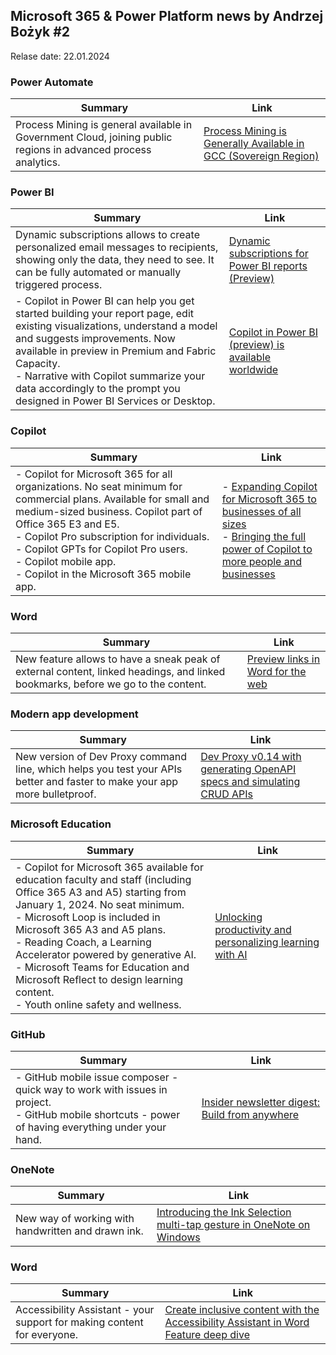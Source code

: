 ## Microsoft 365 & Power Platform news by Andrzej Bożyk #2

Relase date: 22.01.2024


### Power Automate
| Summary | Link |
| ---------| -------|
| Process Mining is general available in Government Cloud, joining public regions in advanced process analytics.  | [Process Mining is Generally Available in GCC (Sovereign Region)](https://powerautomate.microsoft.com/en-us/blog/process-mining-is-generally-available-in-gcc-sovereign-region/) |

### Power BI
| Summary | Link |
| ---------| -------|
| Dynamic subscriptions allows to create personalized email messages to recipients, showing only the data, they need to see. It can be fully automated or manually triggered process. | [Dynamic subscriptions for Power BI reports (Preview)](https://powerbi.microsoft.com/en-us/blog/dynamic-subscriptions-are-now-available-for-power-bi-reports/)
| - Copilot in Power BI can help you get started building your report page, edit existing visualizations, understand a model and suggests improvements. Now available in preview in Premium and Fabric Capacity.<br>- Narrative with Copilot summarize your data accordingly to the prompt you designed in Power BI Services or Desktop. | [Copilot in Power BI (preview) is available worldwide](https://powerbi.microsoft.com/en-us/blog/copilot-in-power-bi-preview-is-available-worldwide/) |


### Copilot
| Summary | Link |
| ---------| -------|
| - Copilot for Microsoft 365 for all organizations. No seat minimum for commercial plans. Available for small and medium-sized business. Copilot part of Office 365 E3 and E5.<br>- Copilot Pro subscription for individuals.<br>- Copilot GPTs for Copilot Pro users.<br>- Copilot mobile app.<br>- Copilot in the Microsoft 365 mobile app. | - [Expanding Copilot for Microsoft 365 to businesses of all sizes](https://www.microsoft.com/en-us/microsoft-365/blog/2024/01/15/expanding-copilot-for-microsoft-365-to-businesses-of-all-sizes/)<br>- [Bringing the full power of Copilot to more people and businesses](https://blogs.microsoft.com/blog/2024/01/15/bringing-the-full-power-of-copilot-to-more-people-and-businesses/)

### Word
| Summary | Link |
| ---------| -------|
| New feature allows to have a sneak peak of external content, linked headings, and linked bookmarks, before we go to the content. | [Preview links in Word for the web](https://insider.microsoft365.com/en-us/blog/preview-links-in-word-for-the-web)| 


### Modern app development
| Summary | Link |
| ---------| -------|
| New version of Dev Proxy command line, which helps you test your APIs better and faster to make your app more bulletproof. | [Dev Proxy v0.14 with generating OpenAPI specs and simulating CRUD APIs](https://devblogs.microsoft.com/microsoft365dev/dev-proxy-v0-14-with-generating-openapi-specs-and-simulating-crud-apis/)|


### Microsoft Education
| Summary | Link |
| ---------| -------|
| - Copilot for Microsoft 365 available for education faculty and staff (including Office 365 A3 and A5) starting from January 1, 2024. No seat minimum.<br>- Microsoft Loop is included in Microsoft 365 A3 and A5 plans.<br>- Reading Coach, a Learning Accelerator powered by generative AI.<br>- Microsoft Teams for Education and Microsoft Reflect to design learning content.<br>- Youth online safety and wellness. | [Unlocking productivity and personalizing learning with AI](https://educationblog.microsoft.com/en-us/2024/01/unlocking-productivity-and-personalizing-learning-with-ai) | 

### GitHub
| Summary | Link |
| ---------| -------|
| - GitHub mobile issue composer - quick way to work with issues in project.<br>- GitHub mobile shortcuts - power of having everything under your hand. | [Insider newsletter digest: Build from anywhere](https://github.blog/2024-01-18-insider-newsletter-digest-build-from-anywhere/)|

### OneNote
| Summary | Link |
| ---------| -------|
| New way of working with handwritten and drawn ink. | [Introducing the Ink Selection multi-tap gesture in OneNote on Windows](https://insider.microsoft365.com/en-us/blog/introducing-the-ink-selection-multi-tap-gesture-in-onenote-on-windows) | 

### Word
| Summary | Link |
| ---------| -------|
| Accessibility Assistant - your support for making content for everyone. |[Create inclusive content with the Accessibility Assistant in Word Feature deep dive](https://insider.microsoft365.com/en-us/blog/create-inclusive-content-with-the-accessibility-assistant-in-word) |
